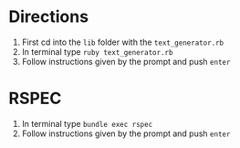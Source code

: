# Directions
1. First cd into the `lib` folder with the `text_generator.rb`
2. In terminal type `ruby text_generator.rb` 
3. Follow instructions given by the prompt and push `enter`

# RSPEC
1. In terminal type `bundle exec rspec` 
2. Follow instructions given by the prompt and push `enter`